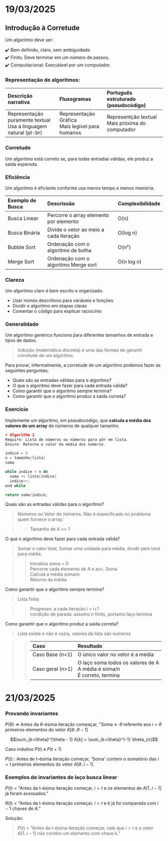 # 19/03/2025

## Introdução à Corretude

Um algoritmo deve ser:

:heavy_check_mark: Bem definido, claro, sem ambiguidade.  
:heavy_check_mark: Finito. Deve terminar em um número de passos.  
:heavy_check_mark: Compuitacional: Executável por um computador.  

### Representação de algoritmos:

| Descrição narrativa | Fluxogramas | Português estruturado (pseudocódigo) |
| :- | :- | :- |
| Representação puramente textual <br>Usa a linguagem natural (pt-br) | Representação Gráfica <br>Mais legível para humanos | Representção textual <br> Mais próxima do computador |

### Corretude

Um algorítmo está correto se, para todas entradas válidas, ele produz a saída esperada.

### Eficiência

Um algoritmo é eficiente conforme usa menos tempo e menos memória.

| Exemplo de Busca | Descrissão | Complexibilidade |
| :- | :- | :- |
| Busca Linear | Percorre o array elemento por elemento | O(n) |
| Busca Binária | Divide o vetor ao meio a cada iteração | O(log n) |
| Bubble Sort | Ordenação com o algoritmo de bolha | O(n²) |
| Merge Sort | Ordenação com o algoritmo Merge sort | O(n log n) |

### Clareza

Um algoritmo claro é bem escrito e organizado.  

- Usar nomes descritivos para variáveis e funções
- Dividir o algoritmo em etapas claras
- Comentar o código para explicar raciocínio

### Generalidade

Um algoritmo genérico funciona ṕara diferentes tamanhos de entrada e tipos de dados.  

> Indução (matemática discreta) é uma das formas de garantir corretude de um algoritmo.

Para provar, infermalmente, a corretude de um algoritmo podemos fazer as seguintes perguntas:

- Quais são as entradas válidas para o algorítmo?
- O que o algoritmo deve fazer para cada entrada válida?
- Como garantir que o algoritmo sempre termina?  
- Como garantir que o algoritmo produz a saída correta?  

### Exercício

Implemente um algoritmo, em pseudocódigo, que **calcula a média dos valores de um array** de números de qualquer tamanho.

```c
# Algorithm 1
Require: Lista de números ou números para pôr em lista.
Ensure: Retorna o valor da média dos números.

indice ← 0
n ← tamanho(lista)
soma

while indice < n do
  soma += lista[indice]
  indice++;
end while

return soma/indice;
```

Quais são as entradas válidas para o algorítmo?

> Números ou Vetor de números. Não é especificado no problema quem fornece o array.'

>> Tamanho de A >= 1

O que o algoritmo deve fazer para cada entrada válida?

> Somar o valor total, Somar uma unidade para média, dividir pelo total para média.

>> Inicializa soma = 0  
>> Percorre cada elemento de A e acc. Soma  
>> Calcula a média soma/n  
>> Retorno da média  

Como garantir que o algoritmo sempre termina?  

> Lista finita

>> Progresso: a cada iteração i = i+1  
>> condição de parada: assumo n finito, portanto laço termina

Como garantir que o algoritmo produz a saída correta?  

> Lista existe e não é vazia, valores da lista são números

>> | Caso | Resultado |
>> | :- | :- |
>> | Caso Base (n=1) | O único valor no vetor é a média |
>> | Caso geral (n>1) | O laço soma todos os valores de A<br>A média é soma/n<br>É correto, termina |

# 21/03/2025

### Provando invariantes

P($\theta$) => Antes da $\theta$-ésima iteração comeaçar, "Soma <- $\theta$ referente aos $i = \theta$ primeiros elementos do vetor $A[\theta .. \theta - 1$]  

$$\sum_{k=\theta}^{\theta - 1} A[k] = \sum_{k=\theta}^{-1} \theta_{n}$$

Caso indutivo $P(t)$ e $P(t+1)$

$P(t)$ : Antes de t-ésima iteração começar, 'Soma' contem o somatório das $i=t$ primeiros elementos do vetor $A[\theta .. i-1]$

### Exemplos de invariantes de laço busca linear

$P(t)$ = "Antes da t-ésima iteração começar, $i=t$ e os elementos de $A[1 .. i-1]$ já foram acessados."  

$R(t)$ = "Antes da t-ésima iteração começar, $i=t$ e $k$ já foi comparada com $i-1$ chaves de $A$."

Solução: 

> $P(t)$ = "Antes da t-ésima iteração começar, vale que $i=t$ e o vetor $A[1 .. i-1]$ não contém um elemento com chave k."
